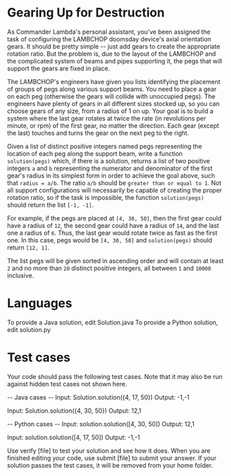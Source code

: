 Gearing Up for Destruction
==========================

As Commander Lambda's personal assistant, you've been assigned the task of configuring the LAMBCHOP doomsday device's axial orientation gears. It should be pretty simple -- just add gears to create the appropriate rotation ratio. But the problem is, due to the layout of the LAMBCHOP and the complicated system of beams and pipes supporting it, the pegs that will support the gears are fixed in place.

The LAMBCHOP's engineers have given you lists identifying the placement of groups of pegs along various support beams. You need to place a gear on each peg (otherwise the gears will collide with unoccupied pegs). The engineers have plenty of gears in all different sizes stocked up, so you can choose gears of any size, from a radius of 1 on up. Your goal is to build a system where the last gear rotates at twice the rate (in revolutions per minute, or rpm) of the first gear, no matter the direction. Each gear (except the last) touches and turns the gear on the next peg to the right.

Given a list of distinct positive integers named pegs representing the location of each peg along the support beam, write a function `solution(pegs)` which, if there is a solution, returns a list of two positive integers `a` and `b` representing the numerator and denominator of the first gear's radius in its simplest form in order to achieve the goal above, such that `radius = a/b`. The ratio `a/b` should be `greater than or equal to 1`. Not all support configurations will necessarily be capable of creating the proper rotation ratio, so if the task is impossible, the function `solution(pegs)` should return the list `[-1, -1]`.

For example, if the pegs are placed at `[4, 30, 50]`, then the first gear could have a radius of `12`, the second gear could have a radius of `14`, and the last one a radius of `6`. Thus, the last gear would rotate twice as fast as the first one. In this case, pegs would be `[4, 30, 50]` and `solution(pegs)` should return `[12, 1]`.

The list pegs will be given sorted in ascending order and will contain at least `2` and no more than `20` distinct positive integers, all between `1` and `10000` inclusive.

Languages
=========

To provide a Java solution, edit Solution.java
To provide a Python solution, edit solution.py

Test cases
==========
Your code should pass the following test cases.
Note that it may also be run against hidden test cases not shown here.

-- Java cases --
Input:
Solution.solution({4, 17, 50})
Output:
    -1,-1

Input:
Solution.solution({4, 30, 50})
Output:
    12,1

-- Python cases --
Input:
solution.solution([4, 30, 50])
Output:
    12,1

Input:
solution.solution([4, 17, 50])
Output:
    -1,-1

Use verify [file] to test your solution and see how it does. When you are finished editing your code, use submit [file] to submit your answer. If your solution passes the test cases, it will be removed from your home folder.
